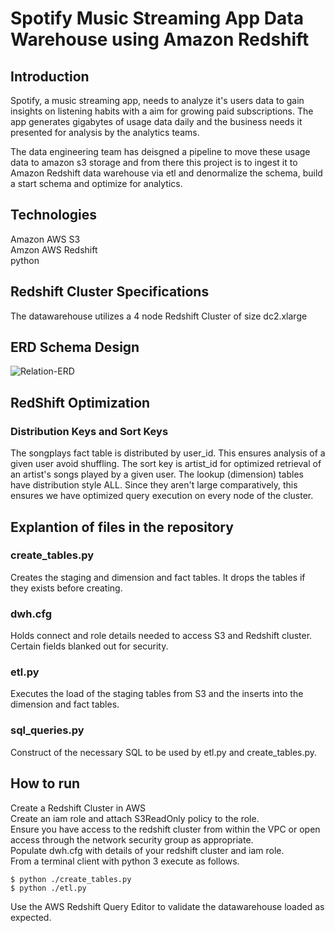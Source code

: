 # Spotify Music Streaming App Data Warehouse using Amazon Redshift

## Introduction
Spotify, a music streaming app, needs to analyze it's users data to gain insights on listening habits with a aim for growing paid subscriptions. The 
app generates gigabytes of usage data daily and the business needs it presented for analysis by the analytics teams.

The data engineering team has deisgned a pipeline to move these usage data to amazon s3 storage and from there this project is to ingest it to Amazon
Redshift data warehouse via etl and denormalize the schema, build a start schema and optimize for analytics.

## Technologies
Amazon AWS S3  
Amzon AWS Redshift  
python

## Redshift Cluster Specifications
The datawarehouse utilizes a 4 node Redshift Cluster of size dc2.xlarge

## ERD Schema Design

![Relation-ERD](https://user-images.githubusercontent.com/12589508/115133308-2d317b00-9fd5-11eb-9d9d-dc429fb785f9.png)



## RedShift Optimization
### Distribution Keys and Sort Keys

The songplays fact table is distributed by user_id. This ensures analysis of a given user avoid shuffling. The sort key is artist_id for optimized retrieval of an artist's songs played by a given user.
The lookup (dimension) tables have distribution style ALL. Since they aren't large comparatively, this ensures we have optimized query execution on every node of the cluster.


## Explantion of files in the repository

### create_tables.py
Creates the staging and dimension and fact tables. It drops the tables if they exists before creating.

### dwh.cfg
Holds connect and role details needed to access S3 and Redshift cluster. Certain fields blanked out for security.

### etl.py
Executes the load of the staging tables from S3 and the inserts into the dimension and fact tables.

### sql_queries.py
Construct of the necessary SQL to be used by etl.py and create_tables.py.

## How to run
Create a Redshift Cluster in AWS  
Create an iam role and attach S3ReadOnly policy to the role.  
Ensure you have access to the redshift cluster from within the VPC or open access through the network security group as appropriate.  
Populate dwh.cfg with details of your redshift cluster and iam role.  
From a terminal client with python 3 execute as follows.  
```
$ python ./create_tables.py  
$ python ./etl.py
```  

Use the AWS Redshift Query Editor to validate the datawarehouse loaded as expected.
